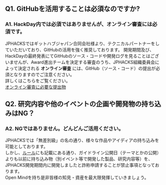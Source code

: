 ## Q1. GitHubを活用することは必須なのですか?
### A1. HackDay内では必須ではありませんが、オンライン審査には必須です。
JPHACKSではギットハブジャパン合同会社様より、テクニカルパートナーをしていただいており、GitHubの活用を強く推奨しております。
開発期間及び、HackDayの最終発表にてGitHubのソース・コードや開発ログを見ることはございませんが、Award進出チームを決定する審査のうち、JPHACKS組織委員会によって決定される **オンライン審査** には、GitHub（ソース・コード）の提出が必須となりますのでご注意ください。  
詳しくはこちらをご覧ください。  
[オンライン審査に必要な提出物](../rules/how-to-judge/#section1)

## Q2. 研究内容や他のイベントの企画や開発物の持ち込みはNG？
### A2. NGではありません。どんどんご活用ください。
JPHACKSでは「無差別級」の名の通り、様々な作品やアイディアの持ち込みを可能としております。  
しかし、[ルール](../rules/rule.md)にも記載にある通り、ガイドライン公開日（テーマとかの公開）よりも以前に持ち込み物（別イベント等で開発した製品、研究内容等）を、JPHACKS開発期間内に開発しましたと詐称申請することが禁止事項となっております。  
Open Mindを持ち是非皆様の知見・資産を最大限発揮していきましょう。

